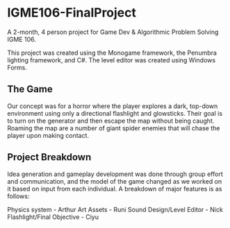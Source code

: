 # IGME106-FinalProject

A 2-month, 4 person project for Game Dev & Algorithmic Problem Solving IGME 106.

This project was created using the Monogame framework, the Penumbra lighting framework, and C#.
The level editor was created using Windows Forms.

## The Game

Our concept was for a horror where the player explores a dark, top-down environment using only a directional flashlight and glowsticks. Their goal is to turn on the generator and then escape the map without being caught. Roaming the map are a number of giant spider enemies that will chase the player upon making contact.

## Project Breakdown

Idea generation and gameplay development was done through group effort and communication, and the model of the game changed as we worked on it based on input from each individual. A breakdown of major features is as follows:

Physics system - Arthur
Art Assets - Runi
Sound Design/Level Editor - Nick
Flashlight/Final Objective - Ciyu
